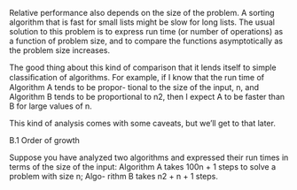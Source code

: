 Relative performance also depends on the size of the problem. A sorting algorithm that is fast for small lists might be slow for long lists. The usual solution to this problem is to express run time (or number of operations) as a function of problem size, and to compare the functions asymptotically as the problem size increases.

The good thing about this kind of comparison that it lends itself to simple classiﬁcation of algorithms. For example, if I know that the run time of Algorithm A tends to be propor- tional to the size of the input, n, and Algorithm B tends to be proportional to n2, then I expect A to be faster than B for large values of n.

This kind of analysis comes with some caveats, but we’ll get to that later.

B.1 Order of growth

Suppose you have analyzed two algorithms and expressed their run times in terms of the size of the input: Algorithm A takes 100n + 1 steps to solve a problem with size n; Algo- rithm B takes n2 + n + 1 steps.